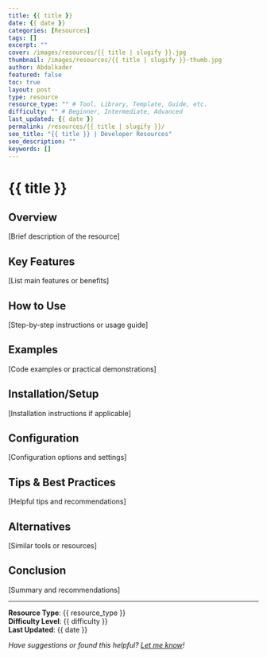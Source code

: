 ```yaml
---
title: {{ title }}
date: {{ date }}
categories: [Resources]
tags: []
excerpt: ""
cover: /images/resources/{{ title | slugify }}.jpg
thumbnail: /images/resources/{{ title | slugify }}-thumb.jpg
author: Abdalkader
featured: false
toc: true
layout: post
type: resource
resource_type: "" # Tool, Library, Template, Guide, etc.
difficulty: "" # Beginner, Intermediate, Advanced
last_updated: {{ date }}
permalink: /resources/{{ title | slugify }}/
seo_title: "{{ title }} | Developer Resources"
seo_description: ""
keywords: []
---
```


# {{ title }}

## Overview

[Brief description of the resource]

## Key Features

[List main features or benefits]

## How to Use

[Step-by-step instructions or usage guide]

## Examples

[Code examples or practical demonstrations]

## Installation/Setup

[Installation instructions if applicable]

## Configuration

[Configuration options and settings]

## Tips & Best Practices

[Helpful tips and recommendations]

## Alternatives

[Similar tools or resources]

## Conclusion

[Summary and recommendations]

---

**Resource Type**: {{ resource_type }}  
**Difficulty Level**: {{ difficulty }}  
**Last Updated**: {{ date }}

*Have suggestions or found this helpful? [Let me know](mailto:hello@abdalkader.dev)!*
